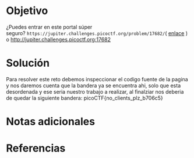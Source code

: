 # Objetivo
¿Puedes entrar en este portal súper seguro? `https://jupiter.challenges.picoctf.org/problem/17682/`( [enlace](https://jupiter.challenges.picoctf.org/problem/17682/) ) o http://jupiter.challenges.picoctf.org:17682
# Solución 
Para resolver este reto debemos inspeccionar el codigo fuente de la pagina y nos daremos cuenta que la bandera ya se encuentra ahi, solo que esta desordenada y ese seria nuestro trabajo a realizar, al finalziar nos deberia de quedar la siguiente bandera:
picoCTF{no_clients_plz_b706c5}

# Notas adicionales 

# Referencias
